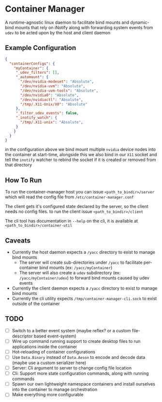 # Container Manager

A runtime-agnostic linux daemon to facilitate bind mounts and dynamic-bind mounts that rely on iNotify along with forwarding system events from `udev` to be acted upon by the host and client daemon

## Example Configuration
```json
{
  "containerConfigs": {
    "myContainer": {
     "_udev_filters": [],
     "_automount": {
       "/dev/nvidia-modeset": "Absolute",
       "/dev/nvidia-uvm": "Absolute",
       "/dev/nvidia-uvm-tools": "Absolute",
       "/dev/nvidia0": "Absolute",
       "/dev/nvidiactl": "Absolute",
       "/tmp/.X11-Unix/X0": "Absolute"
     },
     "_filter_udev_events": false,
     "_inotify_watch": {
       "/tmp/.X11-unix": "Absolute",
     }
    }
  }
}
```

in the configuration above we bind mount multiple `nvidia` device nodes into the container at start-time,
alongside this we also bind in our `X11` socket and tell the `inotify` watcher to rebind the socket if it is created or removed from that directory

## How To Run
To run the container-manager host you can issue `<path_to_bindir>/server` which will read the config file from `/etc/container-manager.conf`

The client gets it's configured state declared by the server, so the client needs no config files. to run the client issue `<path_to_bindir>/client`

The cli tool has documentation in `--help` on the cli, it is available at `<path_to_bindir>/container-util`

## Caveats
- Currently the host daemon expects a `/yacc` directory to exist to manage bind mounts
  - The server will create sub-directories under `/yacc` to facilitate per-container bind mounts (ex: `/yacc/myContainer`)
  - The server will also create a `udev` subdirectory (ex: `/yacc/myContainer/udev`) to forward bind mounts caused by udev events
- Currently the client daemon expects a `/yacc` directory to exist to manage bind mounts
- Currently the cli utility expects `/tmp/container-manager-cli.sock` to exist outside of the container

## TODO
- [ ] Switch to a better event system (maybe reflex? or a custom file-descriptor based event-system)
- [ ] Wire up command running support to create desktop files to run applications inside the container
- [ ] Hot-reloading of container configurations
- [ ] Use `Data.Binary` instead of `Data.Aeson` to encode and decode data (maybe use a custom serializer here)
- [ ] Server: Cli argument to server to change config file location
- [ ] Cli: Support more state configuration commands, along with running commands
- [ ] Spawn our own lightweight namespace containers and install ourselves into the container to manage orchestration
- [ ] Make everything more configurable
